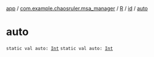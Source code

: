 [app](../../../index.md) / [com.example.chaosruler.msa_manager](../../index.md) / [R](../index.md) / [id](index.md) / [auto](.)

# auto

`static val auto: `[`Int`](https://kotlinlang.org/api/latest/jvm/stdlib/kotlin/-int/index.html)
`static val auto: `[`Int`](https://kotlinlang.org/api/latest/jvm/stdlib/kotlin/-int/index.html)